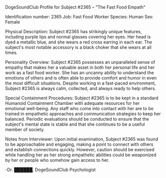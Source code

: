 DogeSoundClub Profile for Subject #2365 – "The Fast Food Empath"

Identification number: 2365
Job: Fast Food Worker
Species: Human
Sex: Female

Physical Description:
Subject #2365 has strikingly unique features, including purple lips and normal glasses covering her eyes. Her head is dyed a metallic blue, and she wears a red cross earring in each ear. The subject's most notable accessory is a black choker that she wears at all times.

Personality Overview:
Subject #2365 possesses an unparalleled sense of empathy that makes her a valuable asset in both her personal life and her work as a fast food worker. She has an uncanny ability to understand the emotions of others and is often able to provide comfort and humor in even the most difficult situations. Despite working in a fast-paced environment, Subject #2365 is always calm, collected, and always ready to help others.

Special Containment Procedures:
Subject #2365 is to be kept in a standard Humanoid Containment Chamber with adequate resources for her emotional well-being. Any staff who come into contact with her are to be trained in empathetic approaches and communication strategies to keep her balanced. Periodic evaluations should be conducted to ensure that the subject's mental state is stable and that she continues to be a useful member of society.

Notes from Interviewer:
Upon initial examination, Subject #2365 was found to be approachable and engaging, making a point to connect with others and establish connections quickly. However, caution should be exercised while handling her as her strong empathetic abilities could be weaponized by her or people who somehow gain access to her.

-Dr. ██████, DogeSoundClub Psychologist